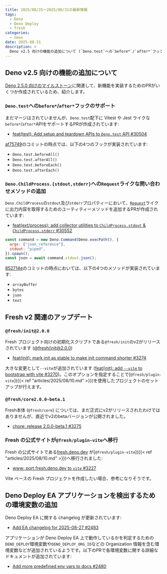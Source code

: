 ```yaml
---
title: 2025/08/25〜2025/08/31の最新情報
tags:
  - Deno
  - Deno Deploy
  - fresh
categories:
  - news
date: 2025-08-31
description: >
  Deno v2.5 向けの機能の追加について (`Deno.test`への`before*`/`after*`フックのサポート, `Deno.ChildProcess.{stdout,stderr}`への`Request`ライクな問い合わせメソッドの追加), Fresh v2 関連のアップデート (`@fresh/init@2.0.0`が公開, Fresh v2 の beta バージョンが公開, Fresh 公式サイトが`@fresh/plugin-vite`ベースへ移行), Deno Deploy EA - `DENO_DEPLOY`や`DENO_DEPLOY_ORG_ID`などの環境変数が追加
---
```


## Deno v2.5 向けの機能の追加について

[Deno 2.5.0 向けのマイルストーン](https://github.com/denoland/deno/milestone/67)に関連して、新機能を実装するためのPRがいくつか作成されているため、紹介します。

### `Deno.test`への`before*`/`after*`フックのサポート

まだマージはされていませんが、`Deno.test`配下に Vitest や Jest ライクな`before*`/`after*`APIをサポートするPRが作成されています:

- [feat(test): Add setup and teardown APIs to `Deno.test` API #30504](https://github.com/denoland/deno/pull/30504)

[af75749](https://github.com/denoland/deno/tree/af757497dec9a7734f411391493e4eb76aa41482)のコミットの時点では、以下の4つのフックが実装されています:

- `Deno.test.beforeAll()`
- `Deno.test.afterAll()`
- `Deno.test.beforeEach()`
- `Deno.test.afterEach()`

### `Deno.ChildProcess.{stdout,stderr}`への`Request`ライクな問い合わせメソッドの追加

`Deno.ChildProcess`の`stdout`及び`stderr`プロパティーにおいて、[`Request`](https://developer.mozilla.org/en-US/docs/Web/API/Request)ライクに出力内容を取得するためのユーティティーメソッドを追加するPRが作成されています:

- [feat(ext/process): add collector utilities to `ChildProcess.stdout` & `ChildProcess.stderr` #30552](https://github.com/denoland/deno/pull/30552)

```javascript
const command = new Deno.Command(Deno.execPath(), {
  args: ["json_reference"],
  stdout: "piped",
}).spawn();
const json = await command.stdout.json();
```

[852714e](https://github.com/denoland/deno/tree/852714e561a0a6c3d6fb559d8871ba9b3f78fa4f)のコミットの時点においては、以下の4つのメソッドが実装されています:

- `arrayBuffer`
- `bytes`
- `json`
- `text`

## Fresh v2 関連のアップデート

### `@fresh/init@2.0.0`

Fresh プロジェクト向けの初期化スクリプトである`@fresh/init`のv2がリリースされています ([@fresh/init@2.0.0](https://jsr.io/@fresh/init@2.0.0))

- [feat(init): mark init as stable to make init command shorter #3274](https://github.com/denoland/fresh/pull/3274)

大きな変更として`--vite`が追加されています ([feat(init): add `--vite` to bootstrap with vite #3270](https://github.com/denoland/fresh/pull/3270))。このオプションを指定することで[`@fresh/plugin-vite`]({{< ref "articles/2025/08/10.md" >}})を使用したプロジェクトのセットアップが行えます。

### `@fresh/core2.0.0-beta.1`

Fresh本体 (`@fresh/core`) については、まだ正式にv2がリリースされたわけではありませんが、直近でv2のbetaバージョンが公開されました。

- [chore: release 2.0.0-beta.1 #3275](https://github.com/denoland/fresh/pull/3275)

### Fresh の公式サイトが`@fresh/plugin-vite`へ移行

Fresh の公式サイトである[fresh.deno.dev](https://fresh.deno.dev/) が[`@fresh/plugin-vite`]({{< ref "articles/2025/08/10.md" >}})へ移行されました:

- [www: port fresh.deno.dev to `vite` #3227](https://github.com/denoland/fresh/pull/3227)

Vite ベースの Fresh プロジェクトを作成したい場合、参考になりそうです。

## Deno Deploy EA アプリケーションを検出するための環境変数の追加

Deno Deploy EA に関する changelog が更新されています:

- [Add EA changelog for 2025-08-27 #2483](https://github.com/denoland/docs/pull/2483)

アプリケーションが Deno Deploy EA 上で動作しているかを判定するための`DENO_DEPLOY`環境変数や`DENO_DEPLOY_ORG_ID`などの Organization 情報を含む環境変数などが追加されているようです。以下のPRで各環境変数に関する詳細なドキュメントが追加されています:

- [Add more predefined env vars to docs #2480](https://github.com/denoland/docs/pull/2480)

